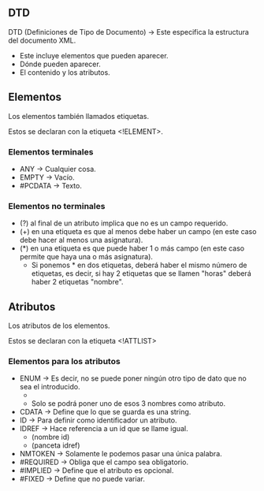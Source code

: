 ## DTD

DTD (Definiciones de Tipo de Documento) -> Este especifica la estructura del documento XML.

* Este incluye elementos que pueden aparecer.
* Dónde pueden aparecer.
* El contenido y los atributos.

## Elementos

Los elementos también llamados etiquetas.

Estos se declaran con la etiqueta <!ELEMENT>.

### Elementos terminales

* ANY → Cualquier cosa.
* EMPTY → Vacío.
* #PCDATA → Texto.

### Elementos no terminales

* (?) al final de un atributo implica que no es un campo requerido.
* (+) en una etiqueta es que al menos debe haber un campo (en este caso debe hacer al menos una asignatura).
* (*) en una etiqueta es que puede haber 1 o más campo (en este caso permite que haya una o más asignatura).
    * Si ponemos * en dos etiquetas, deberá haber el mismo número de etiquetas, es decir, si hay 2 etiquetas que se llamen "horas" deberá haber 2 etiquetas "nombre".

## Atributos

Los atributos de los elementos.

Estos se declaran con la etiqueta <!ATTLIST>

### Elementos para los atributos

* ENUM → Es decir, no se puede poner ningún otro tipo de dato que no sea el introducido.
    * <!ATTLIST asignatura nom (hulio|miguel|anuel)>
    * Solo se podrá poner uno de esos 3 nombres como atributo.
* CDATA → Define que lo que se guarda es una string.
* ID → Para definir como identificador un atributo.
* IDREF → Hace referencia a un id que se llame igual.
    * <elemento nombre="hola"> (nombre id)
    * <elemento panceta="hola"> (panceta idref)
* NMTOKEN → Solamente le podemos pasar una única palabra.
* #REQUIRED → Obliga que el campo sea obligatorio.
* #IMPLIED → Define que el atributo es opcional.
* #FIXED → Define que no puede variar.